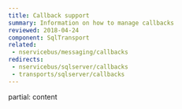 ```yaml
---
title: Callback support
summary: Information on how to manage callbacks
reviewed: 2018-04-24
component: SqlTransport
related:
 - nservicebus/messaging/callbacks
redirects:
 - nservicebus/sqlserver/callbacks
 - transports/sqlserver/callbacks
---
```


partial: content

